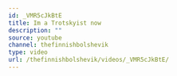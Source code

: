 ```yaml
---
id: _VMR5cJkBtE
title: Im a Trotskyist now
description: ""
source: youtube
channel: thefinnishbolshevik
type: video
url: /thefinnishbolshevik/videos/_VMR5cJkBtE/
---
```

